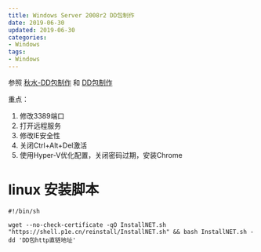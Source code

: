 ```yaml
---
title: Windows Server 2008r2 DD包制作
date: 2019-06-30
updated: 2019-06-30
categories:
- Windows
tags:
- Windows
---
```


参照
[秋水-DD包制作](https://teddysun.com/544.html) 和 [DD包制作](https://www.fmqcloud.com/archives/makedd.html)

重点：
1. 修改3389端口
2. 打开远程服务
3. 修改IE安全性
4. 关闭Ctrl+Alt+Del激活
5. 使用Hyper-V优化配置，关闭密码过期，安装Chrome


# linux 安装脚本
```
#!/bin/sh

wget --no-check-certificate -qO InstallNET.sh "https://shell.p1e.cn/reinstall/InstallNET.sh" && bash InstallNET.sh -dd 'DD包http直链地址'
```